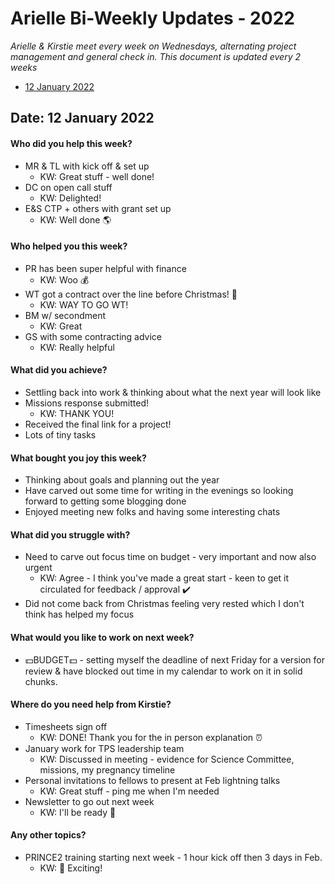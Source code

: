 # Arielle Bi-Weekly Updates - 2022

*Arielle & Kirstie meet every week on Wednesdays, alternating project management and general check in. This document is updated every 2 weeks* 

* [12 January 2022](#date-12-january-2022)

## Date: 12 January 2022
#### Who did you help this week?
* MR & TL with kick off & set up 
  * KW: Great stuff - well done!
* DC on open call stuff
  * KW: Delighted!
* E&S CTP + others with grant set up
  * KW: Well done 🌎

#### Who helped you this week?
* PR has been super helpful with finance
  * KW: Woo 💰
* WT got a contract over the line before Christmas! 🎄
  * KW: WAY TO GO WT!
* BM w/ secondment
  * KW: Great
* GS with some contracting advice 
  * KW: Really helpful

#### What did you achieve? 
* Settling back into work & thinking about what the next year will look like
* Missions response submitted!
  * KW: THANK YOU!
* Received the final link for a project!
* Lots of tiny tasks

#### What bought you joy this week?
* Thinking about goals and planning out the year 
* Have carved out some time for writing in the evenings so looking forward to getting some blogging done 
* Enjoyed meeting new folks and having some interesting chats

#### What did you struggle with?
* Need to carve out focus time on budget - very important and now also urgent
  * KW: Agree - I think you've made a great start - keen to get it circulated for feedback / approval ✔️
* Did not come back from Christmas feeling very rested which I don't think has helped my focus

#### What would you like to work on next week?
* 💵BUDGET💵 - setting myself the deadline of next Friday for a version for review & have blocked out time in my calendar to work on it in solid chunks. 

#### Where do you need help from Kirstie?
* Timesheets sign off 
  * KW: DONE! Thank you for the in person explanation ⏰
* January work for TPS leadership team
  * KW: Discussed in meeting - evidence for Science Committee, missions, my pregnancy timeline 
* Personal invitations to fellows to present at Feb lightning talks
  * KW: Great stuff - ping me when I'm needed
* Newsletter to go out next week 
  * KW: I'll be ready 📝

#### Any other topics? 
* PRINCE2 training starting next week - 1 hour kick off then 3 days in Feb. 
  * KW: 👑 Exciting!

